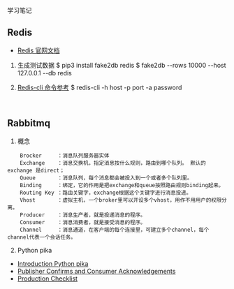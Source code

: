 学习笔记

## Redis
- [Redis 官网文档](https://redis.io/documentation)

1. 生成测试数据
   $ pip3 install fake2db redis
   $ fake2db --rows 10000 --host 127.0.0.1 --db redis


2. [Redis-cli 命令参考](http://doc.redisfans.com/index.html)
  $ redis-cli -h host -p port -a password


<br/>

## Rabbitmq
1. 概念
```
    Brocker		：消息队列服务器实体
    Exchange	：消息交换机，指定消息按什么规则，路由到哪个队列。 默认的 exchange 是direct；
    Queue		：消息队列，每个消息都会被投入到一个或者多个队列里。
    Binding		：绑定，它的作用是把exchange和queue按照路由规则binding起来。
    Routing Key	：路由关键字，exchange根据这个关键字进行消息投递。
    Vhost		：虚拟主机，一个broker里可以开设多个vhost，用作不用用户的权限分离。
    Producer	：消息生产者，就是投递消息的程序。
    Consumer	：消息消费者，就是接受消息的程序。
    Channel		：消息通道，在客户端的每个连接里，可建立多个channel，每个channel代表一个会话任务。
```

2. Python pika
- [Introduction Python pika](https://www.rabbitmq.com/tutorials/tutorial-one-python.html)
- [Publisher Confirms and Consumer Acknowledgements](https://www.rabbitmq.com/confirms.html)
- [Production Checklist](https://www.rabbitmq.com/production-checklist.html)


